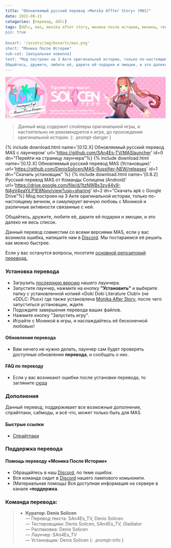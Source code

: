 ```yaml
---
title: "Обновляемый русский перевод «Monika Affter Story» (MAS)"
date: 2022-08-21
categories: [перевод, ddlc]
tags: [ddlc, mas, monika after story, моника после истории, моника, ren'py]
pin: true

boxart: '/assets/img/boxarts/mas.png'
short: "Моника После Истории"
sub-cat: [визуальная новелла]
text: "Мод построен на 3 Акте оригинальной истории, только по-настоящему вечном, и симулирует вечную любовь с Моникой и различные активности связанные с ней.
Общайтесь, дружите, любите её, дарите ей подарки и эмоции, и это далеко не весь список."
---
```

![SolicenTEAM заголовок перевода](https://raw.githubusercontent.com/DenisSolicen/MAS-Russifier-NEW/main/img/MAS-Banner-SolicenTEAM.png)
> Данный мод содержит спойлеры оригинальной игры, и настоятельно не рекомендуется к игре, до прохождения оригинальной истории.
{: .prompt-danger }

{% include download.html name='[0.12.X] Обновляемый русский перевод MAS с лаунчером' url='https://github.com/SAn4Es-TV/MASlauncher' id=0  dn="Перейти на страницу лаунчера"%}
{% include download.html name='[0.12.X] Обновляемый русский перевод MAS (Установщик)' url='https://github.com/DenisSolicen/MAS-Russifier-NEW/releases' id=1 dn="Скачать установщик" %}
{% include download.html name='[0.8.2] Русский перевод MAS от Команды Солицена (Android)' url='https://drive.google.com/file/d/1tzNWBx3zy44y9-N4gV4eaYiLP1E8Nxiv/view?usp=sharing' id=2 dn="Скачать apk с Google Drive"%}
Мод построен на 3 Акте оригинальной истории, только по-настоящему вечном, и симулирует вечную любовь с Моникой и различные активности связанные с ней. 

Общайтесь, дружите, любите её, дарите ей подарки и эмоции, и это далеко не весь список.

Данный перевод совместим со всеми версиями MAS, если у вас возникла ошибка, напишите нам в [Discord](https://discord.gg/x2YHXwB). Мы постараемся её решить как можно быстрее.

Если у вас останутся вопросы, посетите [основной репозиторий перевода.](https://github.com/DenisSolicen/MAS-Russifier-NEW)

### Установка перевода
* Загрузить [последнюю версию](https://github.com/SAn4Es-TV/MASlauncher/releases) нашего лаунчера.
* Запустите лаунчер, нажмите на кнопку **"Установить"** и выберите папку с установленной копией «Doki Doki Literature Club!» (не «DDLC: Plus») где также установлена [Monika After Story](https://www.monikaafterstory.com/), после чего запуститься установщик, ждите.
* Подождите завершения перевода ваших файлов.
* Нажмите кнопку "Запустить игру".
* Играйте с Моникой в игры, и наслаждайтесь её бесконечной любовью!
#### Обновления перевода
* Вам ничего не нужно делать, лаунчер сам будет проверять доступные обновления **перевода**, и сообщать о них.
#### FAQ по переводу
* Если у вас возникают ошибки после установки перевода, то загляните [сюда](https://github.com/DenisSolicen/MAS-Russifier-NEW/blob/main/FAQ.md)

### Дополнения
Данный перевод, поддерживает все возможные дополнения, спрайтпаки, сабмоды, и всё что, может только быть для MAS.
#### Быстрые ссылки
* [Спрайтпаки](https://github.com/Monika-After-Story/MonikaModDev/releases/download/v0.12.12/spritepacks.zip)

### Поддержка перевода
#### Помощь переводу «Моника После Истории»
* Обращайтесь в наш [Discord](https://discord.gg/x2YHXwB), по теме ошибок.
* Вся команда сидит в [Discord](https://discord.gg/x2YHXwB) нашего лампового комьюнити.
* (Материальная помощь) Вся доступная информация на сервере в канале **•поддержка**.
 
### Команда перевода:
> * **Куратор: Denis Solicen** 
<br> — Перевод текста: SAn4Es_TV, Denis Solicen
<br> — Тестировщики: Denis Solicen, SAn4Es_TV, Gladiator
<br> — Распаковка: Denis Solicen
<br> — Лаунчер: SAn4Es_TV
<br> — Установщик: Denis Solicen
{: .prompt-info }